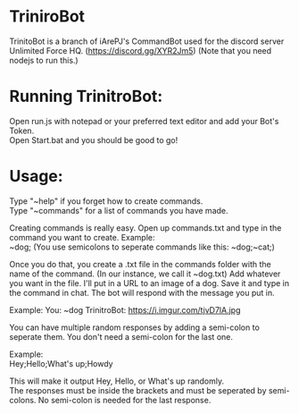 # TriniroBot
TrinitoBot is a branch of iArePJ's CommandBot used for the discord server Unlimited Force HQ. (https://discord.gg/XYR2Jm5)
(Note that you need nodejs to run this.)

# Running TrinitroBot:
Open run.js with notepad or your preferred text editor and add your Bot's Token.  
Open Start.bat and you should be good to go!

# Usage:
Type "~help" if you forget how to create commands.  
Type "~commands" for a list of commands you have made.

Creating commands is really easy. Open up commands.txt and type in the command you want to create.
Example:  
~dog; (You use semicolons to seperate commands like this: ~dog;~cat;)

Once you do that, you create a .txt file in the commands folder with the name of the command. (In our instance, we call it ~dog.txt)
Add whatever you want in the file. I'll put in a URL to an image of a dog.
Save it and type in the command in chat. The bot will respond with the message you put in.

Example:
You: ~dog
TrinitroBot: https://i.imgur.com/tjvD7lA.jpg

You can have multiple random responses by adding a semi-colon to seperate them. You don't need a semi-colon for the last one.

Example:  
Hey;Hello;What's up;Howdy

This will make it output Hey, Hello, or What's up randomly.  
The responses must be inside the brackets and must be seperated by semi-colons. No semi-colon is needed for the last response.
